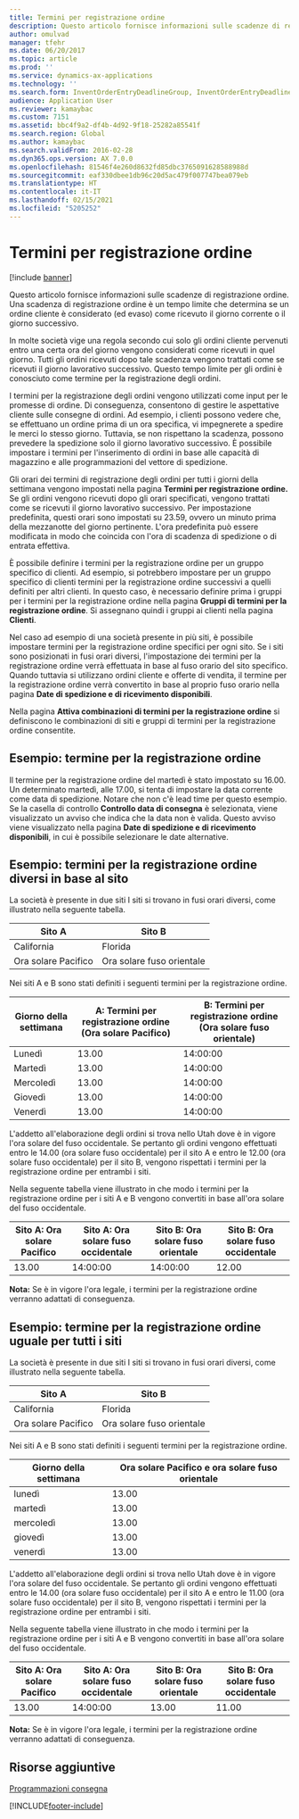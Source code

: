 ```yaml
---
title: Termini per registrazione ordine
description: Questo articolo fornisce informazioni sulle scadenze di registrazione ordine. Una scadenza di registrazione ordine è un tempo limite che determina se un ordine cliente è considerato (ed evaso) come ricevuto il giorno corrente o il giorno successivo.
author: omulvad
manager: tfehr
ms.date: 06/20/2017
ms.topic: article
ms.prod: ''
ms.service: dynamics-ax-applications
ms.technology: ''
ms.search.form: InventOrderEntryDeadlineGroup, InventOrderEntryDeadlineParameters, InventOrderEntryDeadlineTable, MCRAutoTaxRules
audience: Application User
ms.reviewer: kamaybac
ms.custom: 7151
ms.assetid: bbc4f9a2-df4b-4d92-9f18-25282a85541f
ms.search.region: Global
ms.author: kamaybac
ms.search.validFrom: 2016-02-28
ms.dyn365.ops.version: AX 7.0.0
ms.openlocfilehash: 81546f4e260d8632fd85dbc3765091628588988d
ms.sourcegitcommit: eaf330dbee1db96c20d5ac479f007747bea079eb
ms.translationtype: HT
ms.contentlocale: it-IT
ms.lasthandoff: 02/15/2021
ms.locfileid: "5205252"
---
```

# <a name="order-entry-deadlines"></a>Termini per registrazione ordine

[!include [banner](../includes/banner.md)]

Questo articolo fornisce informazioni sulle scadenze di registrazione ordine. Una scadenza di registrazione ordine è un tempo limite che determina se un ordine cliente è considerato (ed evaso) come ricevuto il giorno corrente o il giorno successivo.

In molte società vige una regola secondo cui solo gli ordini cliente pervenuti entro una certa ora del giorno vengono considerati come ricevuti in quel giorno. Tutti gli ordini ricevuti dopo tale scadenza vengono trattati come se ricevuti il giorno lavorativo successivo. Questo tempo limite per gli ordini è conosciuto come termine per la registrazione degli ordini.  

I termini per la registrazione degli ordini vengono utilizzati come input per le promesse di ordine. Di conseguenza, consentono di gestire le aspettative cliente sulle consegne di ordini. Ad esempio, i clienti possono vedere che, se effettuano un ordine prima di un ora specifica, vi impegnerete a spedire le merci lo stesso giorno. Tuttavia, se non rispettano la scadenza, possono prevedere la spedizione solo il giorno lavorativo successivo. È possibile impostare i termini per l'inserimento di ordini in base alle capacità di magazzino e alle programmazioni del vettore di spedizione.  

Gli orari dei termini di registrazione degli ordini per tutti i giorni della settimana vengono impostati nella pagina **Termini per registrazione ordine.** Se gli ordini vengono ricevuti dopo gli orari specificati, vengono trattati come se ricevuti il giorno lavorativo successivo. Per impostazione predefinita, questi orari sono impostati su 23.59, ovvero un minuto prima della mezzanotte del giorno pertinente. L'ora predefinita può essere modificata in modo che coincida con l'ora di scadenza di spedizione o di entrata effettiva.  

È possibile definire i termini per la registrazione ordine per un gruppo specifico di clienti. Ad esempio, si potrebbero impostare per un gruppo specifico di clienti termini per la registrazione ordine successivi a quelli definiti per altri clienti. In questo caso, è necessario definire prima i gruppi per i termini per la registrazione ordine nella pagina **Gruppi di termini per la registrazione ordine**. Si assegnano quindi i gruppi ai clienti nella pagina **Clienti**.  

Nel caso ad esempio di una società presente in più siti, è possibile impostare termini per la registrazione ordine specifici per ogni sito. Se i siti sono posizionati in fusi orari diversi, l'impostazione dei termini per la registrazione ordine verrà effettuata in base al fuso orario del sito specifico. Quando tuttavia si utilizzano ordini cliente e offerte di vendita, il termine per la registrazione ordine verrà convertito in base al proprio fuso orario nella pagina **Date di spedizione e di ricevimento disponibili**.  

Nella pagina **Attiva combinazioni di termini per la registrazione ordine** si definiscono le combinazioni di siti e gruppi di termini per la registrazione ordine consentite.

## <a name="example-order-entry-deadline"></a>Esempio: termine per la registrazione ordine
Il termine per la registrazione ordine del martedì è stato impostato su 16.00. Un determinato martedì, alle 17.00, si tenta di impostare la data corrente come data di spedizione. Notare che non c'è lead time per questo esempio. Se la casella di controllo **Controllo data di consegna** è selezionata, viene visualizzato un avviso che indica che la data non è valida. Questo avviso viene visualizzato nella pagina **Date di spedizione e di ricevimento disponibili**, in cui è possibile selezionare le date alternative.

## <a name="example-different-order-entry-deadlines-per-site"></a>Esempio: termini per la registrazione ordine diversi in base al sito
La società è presente in due siti I siti si trovano in fusi orari diversi, come illustrato nella seguente tabella.

| Sito A                      | Sito B                      |
|-----------------------------|-----------------------------|
| California                  | Florida                     |
| Ora solare Pacifico | Ora solare fuso orientale |

Nei siti A e B sono stati definiti i seguenti termini per la registrazione ordine.

| Giorno della settimana             | A: Termini per registrazione ordine (Ora solare Pacifico) | B: Termini per registrazione ordine (Ora solare fuso orientale) |
|-----------------------------|--------------------------------|--------------------------------|
| Lunedì                      | 13.00                          | 14:00:00                          |
| Martedì                     | 13.00                          | 14:00:00                          |
| Mercoledì                   | 13.00                          | 14:00:00                          |
| Giovedì                    | 13.00                          | 14:00:00                          |
| Venerdì                      | 13.00                          | 14:00:00                          |

L'addetto all'elaborazione degli ordini si trova nello Utah dove è in vigore l'ora solare del fuso occidentale. Se pertanto gli ordini vengono effettuati entro le 14.00 (ora solare fuso occidentale) per il sito A e entro le 12.00 (ora solare fuso occidentale) per il sito B, vengono rispettati i termini per la registrazione ordine per entrambi i siti.  

Nella seguente tabella viene illustrato in che modo i termini per la registrazione ordine per i siti A e B vengono convertiti in base all'ora solare del fuso occidentale.

| Sito A: Ora solare Pacifico         | Sito A: Ora solare fuso occidentale        | Sito B: Ora solare fuso orientale           | Sito B: Ora solare fuso occidentale        |
|---------------------|--------------------|-----------------------|--------------------|
| 13.00               | 14:00:00              | 14:00:00                 | 12.00              |

**Nota:** Se è in vigore l'ora legale, i termini per la registrazione ordine verranno adattati di conseguenza.

## <a name="example-same-order-entry-deadline-per-site"></a>Esempio: termine per la registrazione ordine uguale per tutti i siti
La società è presente in due siti I siti si trovano in fusi orari diversi, come illustrato nella seguente tabella.

| Sito A                      | Sito B                      |
|-----------------------------|-----------------------------|
| California                  | Florida                     |
| Ora solare Pacifico | Ora solare fuso orientale |

Nei siti A e B sono stati definiti i seguenti termini per la registrazione ordine.

| Giorno della settimana | Ora solare Pacifico e ora solare fuso orientale |
|-----------------|-------------|
| lunedì          | 13.00       |
| martedì         | 13.00       |
| mercoledì       | 13.00       |
| giovedì        | 13.00       |
| venerdì          | 13.00       |

L'addetto all'elaborazione degli ordini si trova nello Utah dove è in vigore l'ora solare del fuso occidentale. Se pertanto gli ordini vengono effettuati entro le 14.00 (ora solare fuso occidentale) per il sito A e entro le 11.00 (ora solare fuso occidentale) per il sito B, vengono rispettati i termini per la registrazione ordine per entrambi i siti. 

Nella seguente tabella viene illustrato in che modo i termini per la registrazione ordine per i siti A e B vengono convertiti in base all'ora solare del fuso occidentale.

| Sito A: Ora solare Pacifico         | Sito A: Ora solare fuso occidentale        | Sito B: Ora solare fuso orientale           | Sito B: Ora solare fuso occidentale        |
|---------------------|--------------------|-----------------------|--------------------|
| 13.00               | 14:00:00              | 13.00                 | 11.00              |

**Nota:** Se è in vigore l'ora legale, i termini per la registrazione ordine verranno adattati di conseguenza.

<a name="additional-resources"></a>Risorse aggiuntive
--------

[Programmazioni consegna](delivery-schedules.md)





[!INCLUDE[footer-include](../../includes/footer-banner.md)]